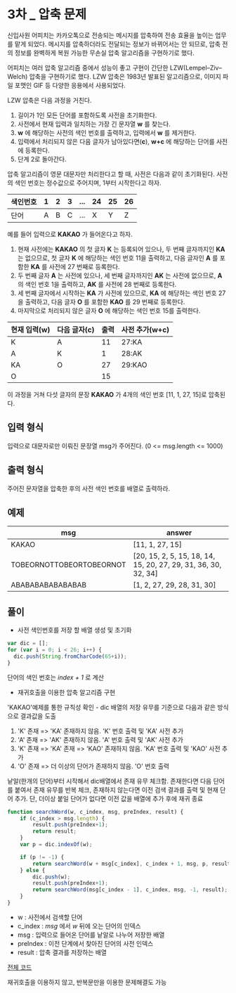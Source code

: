 3차 _ 압축 문제
============

신입사원 어피치는 카카오톡으로 전송되는 메시지를 압축하여 전송 효율을 높이는 업무를 맡게 되었다. 메시지를 압축하더라도 전달되는 정보가 바뀌어서는 안 되므로, 압축 전의 정보를 완벽하게 복원 가능한 무손실 압축 알고리즘을 구현하기로 했다.

어피치는 여러 압축 알고리즘 중에서 성능이 좋고 구현이 간단한 LZW(Lempel–Ziv–Welch) 압축을 구현하기로 했다. LZW 압축은 1983년 발표된 알고리즘으로, 이미지 파일 포맷인 GIF 등 다양한 응용에서 사용되었다.

LZW 압축은 다음 과정을 거친다.

1. 길이가 1인 모든 단어를 포함하도록 사전을 초기화한다.
2. 사전에서 현재 입력과 일치하는 가장 긴 문자열 **w** 를 찾는다.
3. **w** 에 해당하는 사전의 색인 번호를 출력하고, 입력에서 **w** 를 제거한다.
4. 입력에서 처리되지 않은 다음 글자가 남아있다면(**c**), **w+c** 에 해당하는 단어를 사전에 등록한다.
5. 단계 2로 돌아간다.

압축 알고리즘이 영문 대문자만 처리한다고 할 때, 사전은 다음과 같이 초기화된다. 사전의 색인 번호는 정수값으로 주어지며, 1부터 시작한다고 하자.

색인번호|1|2|3|...|24|25|26   
------|---|---|---|---|---|---|---      
단어|A|B|C|...|X|Y|Z

예를 들어 입력으로 **KAKAO** 가 들어온다고 하자.

1. 현재 사전에는 **KAKAO** 의 첫 글자 **K** 는 등록되어 있으나, 두 번째 글자까지인 **KA** 는 없으므로, 첫 글자 **K** 에 해당하는 색인 번호 11을 출력하고, 다음 글자인 **A** 를 포함한 **KA** 를 사전에 27 번째로 등록한다.
2. 두 번째 글자 **A** 는 사전에 있으나, 세 번째 글자까지인 **AK** 는 사전에 없으므로, **A** 의 색인 번호 1을 출력하고, **AK** 를 사전에 28 번째로 등록한다.
3. 세 번째 글자에서 시작하는 **KA** 가 사전에 있으므로, **KA** 에 해당하는 색인 번호 27을 출력하고, 다음 글자 **O** 를 포함한 **KAO** 를 29 번째로 등록한다.
4. 마지막으로 처리되지 않은 글자 **O** 에 해당하는 색인 번호 15를 출력한다.

현재 입력(w) | 다음 글자(c) | 출력 | 사전 추가(w+c)   
---------- | ---------- | --- | ---      
K | A | 11 | 27:KA   
A | K | 1 | 28:AK   
KA | O | 27 | 29:KAO   
O | | 15 |   

이 과정을 거쳐 다섯 글자의 문장 **KAKAO** 가 4개의 색인 번호 [11, 1, 27, 15]로 압축된다.


입력 형식
-------
입력으로  대문자로만 이뤄진 문장열 msg가 주어진다. (0 <= msg.length <= 1000)


출력 형식
-------
주어진 문자열을 압축한 후의 사전 색인 번호를 배열로 출력하라.


예제
---
msg | answer   
----|-------   
KAKAO | [11, 1, 27, 15]   
TOBEORNOTTOBEORTOBEORNOT | [20, 15, 2, 5, 15, 18, 14, 15, 20, 27, 29, 31, 36, 30, 32, 34]   
ABABABABABABABAB | [1, 2, 27, 29, 28, 31, 30]   


풀이
--

- 사전 색인번호를 저장 할 배열 생성 및 초기화

```javascript
var dic = [];
for (var i = 0; i < 26; i++) {
  dic.push(String.fromCharCode(65+i));
}
```
단어의 색인 번호는 *index + 1* 로 계산

- 재귀호출을 이용한 압축 알고리즘 구현

'KAKAO'예제를 통한 규칙성 확인 - dic 배열의 저장 유무를 기준으로 다음과 같은 방식으로 결과값을 도출
1. 'K' 존재 => 'KA' 존재하지 않음. 'K' 번호 출력 및 'KA' 사전 추가
2. 'A' 존재 => 'AK' 존재하지 않음. 'A' 번호 출력 및 'AK' 사전 추가
3. 'K' 존재 => 'KA' 존재 => 'KAO' 존재하지 않음. 'KA' 번호 출력 및 'KAO' 사전 추가
4. 'O' 존재 => 더 이상의 단어가 존재하지 않음. 'O' 번호 출력

낱알(한개의 단어)부터 시작해서 dic배열에서 존재 유무 체크함. 존재한다면 다음 단어를 붙여서 존재 유무를 반복 체크, 존재하지 않는다면 이전 검색 결과를 출력 및 현재 단어 추가. 단, 더이상 붙일 단어가 없다면 이전 값을 배열에 추가 후에 재귀 종료

```javascript
function searchWord(w, c_index, msg, preIndex, result) {
    if (c_index > msg.length) {
        result.push(preIndex+1);
        return result;
    }
    var p = dic.indexOf(w);

    if (p != -1) {
        return searchWord(w + msg[c_index], c_index + 1, msg, p, result);
    } else {
        dic.push(w);
        result.push(preIndex+1);
        return searchWord(msg[c_index - 1], c_index, msg, -1, result);
    }
}
```
  + w : 사전에서 검색할 단어
  + c_index : *msg* 에서 *w* 뒤에 오는 단어의 인덱스
  + msg : 입력으로 들어온 단어를 낱알로 나누어 저장한 배열
  + preIndex : 이전 단계에서 찾아진 단어의 사전 인덱스
  + result : 압축 결과를 저장하는 배열
  
[전체 코드](https://github.com/opwe37/Algorithm-Study/blob/master/2018%20KAKAO%20BLIND%20RECRUITMENT/compression.js)

재귀호출을 이용하지 않고, 반복문만을 이용한 문제해결도 가능
